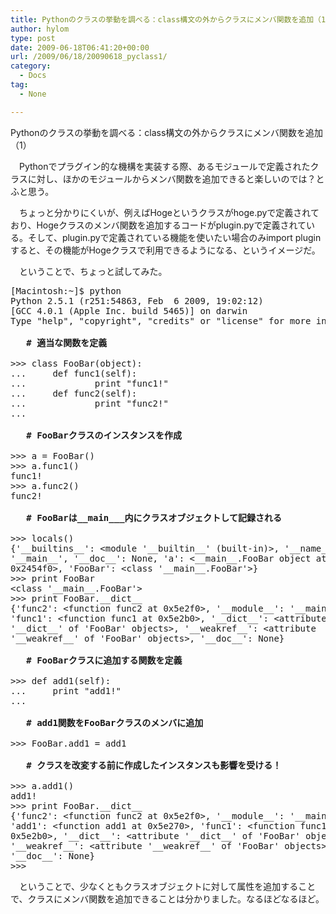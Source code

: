 ```yaml
---
title: Pythonのクラスの挙動を調べる：class構文の外からクラスにメンバ関数を追加（1）
author: hylom
type: post
date: 2009-06-18T06:41:20+00:00
url: /2009/06/18/20090618_pyclass1/
category:
  - Docs
tag:
  - None

---
```

Pythonのクラスの挙動を調べる：class構文の外からクラスにメンバ関数を追加（1）

　Pythonでプラグイン的な機構を実装する際、あるモジュールで定義されたクラスに対し、ほかのモジュールからメンバ関数を追加できると楽しいのでは？とふと思う。

　ちょっと分かりにくいが、例えばHogeというクラスがhoge.pyで定義されており、Hogeクラスのメンバ関数を追加するコードがplugin.pyで定義されている。そして、plugin.pyで定義されている機能を使いたい場合のみimport pluginすると、その機能がHogeクラスで利用できるようになる、というイメージだ。

　ということで、ちょっと試してみた。

<pre>[Macintosh:~]$ python
Python 2.5.1 (r251:54863&#44; Feb  6 2009&#44; 19:02:12)
[GCC 4.0.1 (Apple Inc. build 5465)] on darwin
Type "help"&#44; "copyright"&#44; "credits" or "license" for more information.

 <b>  # 適当な関数を定義 </b>

&gt;&gt;&gt; class FooBar(object):
...     def func1(self):
...             print "func1!"
...     def func2(self):
...             print "func2!"
...

 <b>  # FooBarクラスのインスタンスを作成 </b>

&gt;&gt;&gt; a = FooBar()
&gt;&gt;&gt; a.func1()
func1!
&gt;&gt;&gt; a.func2()
func2!

 <b>  # FooBarは__main___内にクラスオブジェクトして記録される </b>

&gt;&gt;&gt; locals()
{'__builtins__': &lt;module '__builtin__' (built-in)&gt;&#44; '__name__':
'__main__'&#44; '__doc__': None&#44; 'a': &lt;__main__.FooBar object at
0x2454f0&gt;&#44; 'FooBar': &lt;class '__main__.FooBar'&gt;}
&gt;&gt;&gt; print FooBar
&lt;class '__main__.FooBar'&gt;
&gt;&gt;&gt; print FooBar.__dict__
{'func2': &lt;function func2 at 0x5e2f0&gt;&#44; '__module__': '__main__'&#44;
'func1': &lt;function func1 at 0x5e2b0&gt;&#44; '__dict__': &lt;attribute
'__dict__' of 'FooBar' objects&gt;&#44; '__weakref__': &lt;attribute
'__weakref__' of 'FooBar' objects&gt;&#44; '__doc__': None}

 <b>  # FooBarクラスに追加する関数を定義 </b>

&gt;&gt;&gt; def add1(self):
...     print "add1!"
...

 <b>  # add1関数をFooBarクラスのメンバに追加 </b>

&gt;&gt;&gt; FooBar.add1 = add1

 <b>  # クラスを改変する前に作成したインスタンスも影響を受ける！ </b>

&gt;&gt;&gt; a.add1()
add1!
&gt;&gt;&gt; print FooBar.__dict__
{'func2': &lt;function func2 at 0x5e2f0&gt;&#44; '__module__': '__main__'&#44;
'add1': &lt;function add1 at 0x5e270&gt;&#44; 'func1': &lt;function func1 at
0x5e2b0&gt;&#44; '__dict__': &lt;attribute '__dict__' of 'FooBar' objects&gt;&#44;
'__weakref__': &lt;attribute '__weakref__' of 'FooBar' objects&gt;&#44;
'__doc__': None}
&gt;&gt;&gt;
</pre>

　ということで、少なくともクラスオブジェクトに対して属性を追加することで、クラスにメンバ関数を追加できることは分かりました。なるほどなるほど。
